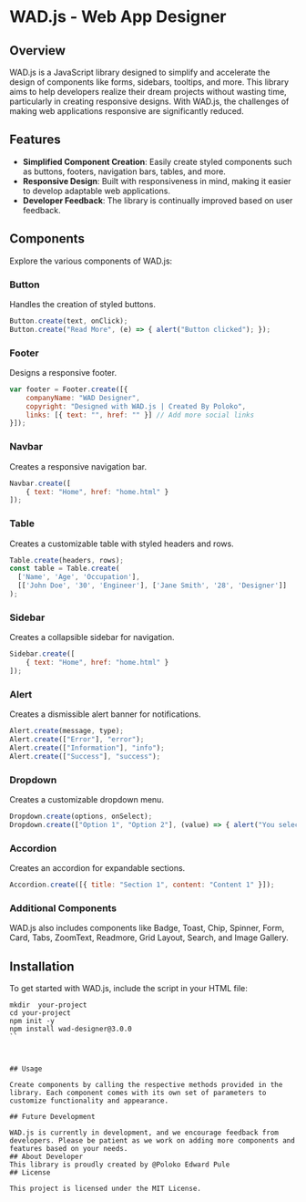 
# WAD.js - Web App Designer

## Overview

WAD.js is a JavaScript library designed to simplify and accelerate the design of components like forms, sidebars, tooltips, and more. This library aims to help developers realize their dream projects without wasting time, particularly in creating responsive designs. With WAD.js, the challenges of making web applications responsive are significantly reduced.

## Features

- **Simplified Component Creation**: Easily create styled components such as buttons, footers, navigation bars, tables, and more.
- **Responsive Design**: Built with responsiveness in mind, making it easier to develop adaptable web applications.
- **Developer Feedback**: The library is continually improved based on user feedback.

## Components

Explore the various components of WAD.js:

### Button
Handles the creation of styled buttons.
```javascript
Button.create(text, onClick);
Button.create("Read More", (e) => { alert("Button clicked"); });
```

### Footer
Designs a responsive footer.
```javascript
var footer = Footer.create([{
    companyName: "WAD Designer",
    copyright: "Designed with WAD.js | Created By Poloko",
    links: [{ text: "", href: "" }] // Add more social links
}]);
```

### Navbar
Creates a responsive navigation bar.
```javascript
Navbar.create([
    { text: "Home", href: "home.html" }
]);
```

### Table
Creates a customizable table with styled headers and rows.
```javascript
Table.create(headers, rows);
const table = Table.create(
  ['Name', 'Age', 'Occupation'],
  [['John Doe', '30', 'Engineer'], ['Jane Smith', '28', 'Designer']]
);
```

### Sidebar
Creates a collapsible sidebar for navigation.
```javascript
Sidebar.create([
    { text: "Home", href: "home.html" }
]);
```

### Alert
Creates a dismissible alert banner for notifications.
```javascript
Alert.create(message, type);
Alert.create(["Error"], "error");
Alert.create(["Information"], "info");
Alert.create(["Success"], "success");
```

### Dropdown
Creates a customizable dropdown menu.
```javascript
Dropdown.create(options, onSelect);
Dropdown.create(["Option 1", "Option 2"], (value) => { alert("You selected: " + value); });
```

### Accordion
Creates an accordion for expandable sections.
```javascript
Accordion.create([{ title: "Section 1", content: "Content 1" }]);
```

### Additional Components
WAD.js also includes components like Badge, Toast, Chip, Spinner, Form, Card, Tabs, ZoomText, Readmore, Grid Layout, Search, and Image Gallery.

## Installation

To get started with WAD.js, include the script in your HTML file:

```npm
mkdir  your-project
cd your-project
npm init -y
npm install wad-designer@3.0.0
``



## Usage

Create components by calling the respective methods provided in the library. Each component comes with its own set of parameters to customize functionality and appearance.

## Future Development

WAD.js is currently in development, and we encourage feedback from developers. Please be patient as we work on adding more components and features based on your needs.
## About Developer
This library is proudly created by @Poloko Edward Pule
## License

This project is licensed under the MIT License.


